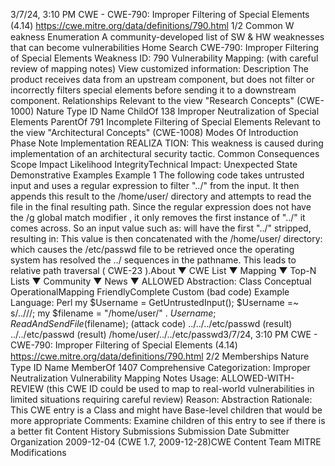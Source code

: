 3/7/24, 3:10 PM CWE - CWE-790: Improper Filtering of Special Elements (4.14)
https://cwe.mitre.org/data/deﬁnitions/790.html 1/2
Common W eakness Enumeration
A community-developed list of SW & HW weaknesses that can become
vulnerabilities
Home Search
CWE-790: Improper Filtering of Special Elements
Weakness ID: 790
Vulnerability Mapping: (with careful review of mapping notes)
View customized information:
 Description
The product receives data from an upstream component, but does not filter or incorrectly filters special elements before sending it to a
downstream component.
 Relationships
 Relevant to the view "Research Concepts" (CWE-1000)
Nature Type ID Name
ChildOf 138 Improper Neutralization of Special Elements
ParentOf 791 Incomplete Filtering of Special Elements
 Relevant to the view "Architectural Concepts" (CWE-1008)
 Modes Of Introduction
Phase Note
Implementation REALIZA TION: This weakness is caused during implementation of an architectural security tactic.
 Common Consequences
Scope Impact Likelihood
IntegrityTechnical Impact: Unexpected State
 Demonstrative Examples
Example 1
The following code takes untrusted input and uses a regular expression to filter "../" from the input. It then appends this result to the
/home/user/ directory and attempts to read the file in the final resulting path.
Since the regular expression does not have the /g global match modifier , it only removes the first instance of "../" it comes across. So
an input value such as:
will have the first "../" stripped, resulting in:
This value is then concatenated with the /home/user/ directory:
which causes the /etc/passwd file to be retrieved once the operating system has resolved the ../ sequences in the pathname. This
leads to relative path traversal ( CWE-23 ).About ▼ CWE List ▼ Mapping ▼ Top-N Lists ▼ Community ▼ News ▼
ALLOWED
Abstraction: Class
Conceptual OperationalMapping
FriendlyComplete Custom
(bad code) Example Language: Perl 
my $Username = GetUntrustedInput();
$Username =~ s/\.\.\///;
my $filename = "/home/user/" . $Username;
ReadAndSendFile($filename);
(attack code) 
../../../etc/passwd
(result) 
../../etc/passwd
(result) 
/home/user/../../etc/passwd3/7/24, 3:10 PM CWE - CWE-790: Improper Filtering of Special Elements (4.14)
https://cwe.mitre.org/data/deﬁnitions/790.html 2/2
 Memberships
Nature Type ID Name
MemberOf 1407 Comprehensive Categorization: Improper Neutralization
 Vulnerability Mapping Notes
Usage: ALLOWED-WITH-REVIEW
(this CWE ID could be used to map to real-world vulnerabilities in limited situations requiring careful review)
Reason: Abstraction
Rationale:
This CWE entry is a Class and might have Base-level children that would be more appropriate
Comments:
Examine children of this entry to see if there is a better fit
 Content History
 Submissions
Submission Date Submitter Organization
2009-12-04
(CWE 1.7, 2009-12-28)CWE Content Team MITRE
 Modifications
